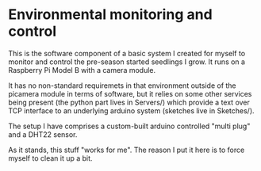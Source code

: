 # Environmental monitoring and control

This is the software component of a basic system I created for myself
to monitor and control the pre-season started seedlings I grow. It
runs on a Raspberry Pi Model B with a camera module.

It has no non-standard requiremets in that environment outside of the
picamera module in terms of software, but it relies on some other
services being present (the python part lives in Servers/) which
provide a text over TCP interface to an underlying arduino system
(sketches live in Sketches/).

The setup I have comprises a custom-built arduino controlled "multi
plug" and a DHT22 sensor.

As it stands, this stuff "works for me". The reason I put it here is
to force myself to clean it up a bit.
